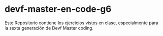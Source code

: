 # devf-master-en-code-g6
Este Repositorio contiene los ejercicios vistos en clase, especialmente para la sexta generación de Devf Master coding.
